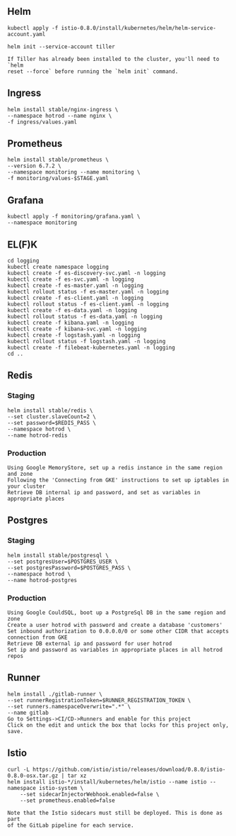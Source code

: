 ## Helm

    kubectl apply -f istio-0.8.0/install/kubernetes/helm/helm-service-account.yaml

    helm init --service-account tiller

    If Tiller has already been installed to the cluster, you'll need to `helm
    reset --force` before running the `helm init` command.

## Ingress

    helm install stable/nginx-ingress \
    --namespace hotrod --name nginx \
    -f ingress/values.yaml

## Prometheus

    helm install stable/prometheus \
    --version 6.7.2 \
    --namespace monitoring --name monitoring \
    -f monitoring/values-$STAGE.yaml

## Grafana

    kubectl apply -f monitoring/grafana.yaml \
    --namespace monitoring

## EL(F)K

    cd logging
    kubectl create namespace logging
    kubectl create -f es-discovery-svc.yaml -n logging
    kubectl create -f es-svc.yaml -n logging
    kubectl create -f es-master.yaml -n logging
    kubectl rollout status -f es-master.yaml -n logging
    kubectl create -f es-client.yaml -n logging
    kubectl rollout status -f es-client.yaml -n logging
    kubectl create -f es-data.yaml -n logging
    kubectl rollout status -f es-data.yaml -n logging
    kubectl create -f kibana.yaml -n logging
    kubectl create -f kibana-svc.yaml -n logging
    kubectl create -f logstash.yaml -n logging
    kubectl rollout status -f logstash.yaml -n logging
    kubectl create -f filebeat-kubernetes.yaml -n logging
    cd ..

## Redis

### Staging

    helm install stable/redis \
    --set cluster.slaveCount=2 \
    --set password=$REDIS_PASS \
    --namespace hotrod \
    --name hotrod-redis

### Production

    Using Google MemoryStore, set up a redis instance in the same region and zone
    Following the 'Connecting from GKE' instructions to set up iptables in your cluster
    Retrieve DB internal ip and password, and set as variables in appropriate places

## Postgres

### Staging

    helm install stable/postgresql \
    --set postgresUser=$POSTGRES_USER \
    --set postgresPassword=$POSTGRES_PASS \
    --namespace hotrod \
    --name hotrod-postgres

### Production

    Using Google CouldSQL, boot up a PostgreSql DB in the same region and zone
    Create a user hotrod with password and create a database 'customers'
    Set inbound authorization to 0.0.0.0/0 or some other CIDR that accepts connection from GKE
    Retrieve DB external ip and password for user hotrod
    Set ip and password as variables in appropriate places in all hotrod repos

## Runner

    helm install ./gitlab-runner \
    --set runnerRegistrationToken=$RUNNER_REGISTRATION_TOKEN \
    --set runners.namespaceOverwrite=".*" \
    --name gitlab
    Go to Settings->CI/CD->Runners and enable for this project
    Click on the edit and untick the box that locks for this project only, save.

## Istio

    curl -L https://github.com/istio/istio/releases/download/0.8.0/istio-0.8.0-osx.tar.gz | tar xz
    helm install istio-*/install/kubernetes/helm/istio --name istio --namespace istio-system \
        --set sidecarInjectorWebhook.enabled=false \
        --set prometheus.enabled=false

    Note that the Istio sidecars must still be deployed. This is done as part
    of the GitLab pipeline for each service.
